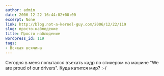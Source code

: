 ```yaml
---
author: admin
date: 2006-12-22 16:44:02+00:00
excerpt: None
link: http://blog.not-a-kernel-guy.com/2006/12/22/119
slug: просто-наблюдение
title: Просто наблюдение
wordpress_id: 119
tags:
- Всякая всячина
---
```


Сегодня в меня попытался въехать кадр по стикером на машине "We are proud of our drivers". Куда катится мир? :-/
